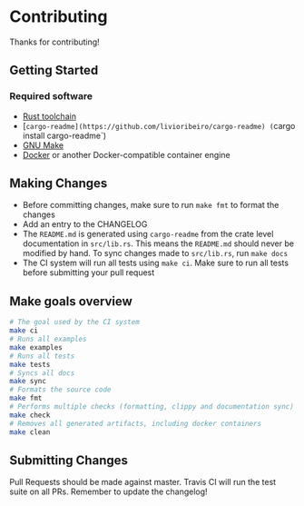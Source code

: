 # Contributing

Thanks for contributing!

## Getting Started

### Required software

- [Rust toolchain](https://www.rust-lang.org/en-US/install.html)
- [`cargo-readme](https://github.com/livioribeiro/cargo-readme) (`cargo install
  cargo-readme`)
- [GNU Make](https://www.gnu.org/software/make/)
- [Docker](https://www.docker.com/) or another Docker-compatible container
  engine

## Making Changes

- Before committing changes, make sure to run `make fmt` to format the changes
- Add an entry to the CHANGELOG
- The `README.md` is generated using `cargo-readme` from the crate level
  documentation in `src/lib.rs`. This means the `README.md` should never be
  modified by hand. To sync changes made to `src/lib.rs`, run `make docs`
- The CI system will run all tests using `make ci`. Make sure to run all tests
  before submitting your pull request

## Make goals overview

```bash
# The goal used by the CI system
make ci
# Runs all examples
make examples
# Runs all tests
make tests
# Syncs all docs
make sync
# Formats the source code
make fmt
# Performs multiple checks (formatting, clippy and documentation sync)
make check
# Removes all generated artifacts, including docker containers
make clean
```

## Submitting Changes

Pull Requests should be made against master.
Travis CI will run the test suite on all PRs.
Remember to update the changelog!


